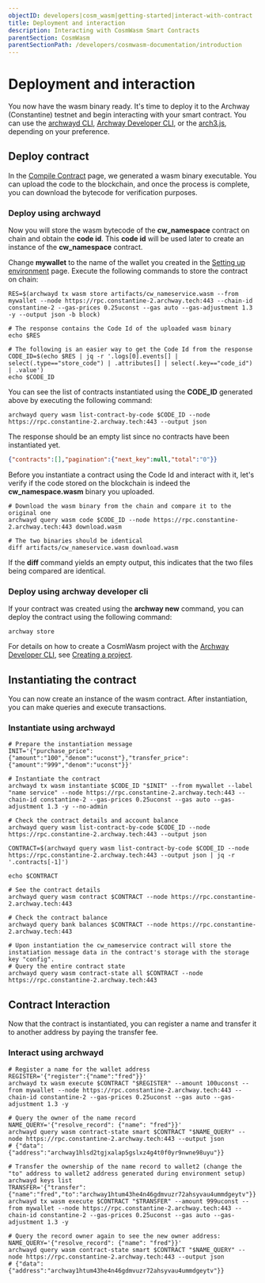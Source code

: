 ```yaml
---
objectID: developers|cosm_wasm|getting-started|interact-with-contract
title: Deployment and interaction
description: Interacting with CosmWasm Smart Contracts
parentSection: CosmWasm
parentSectionPath: /developers/cosmwasm-documentation/introduction
---
```


# Deployment and interaction

You now have the wasm binary ready. It's time to deploy it to the Archway (Constantine) testnet and begin interacting with your smart contract. You can use the [archwayd CLI](/developers/developer-tools/daemon), [Archway Developer CLI](/developers/developer-tools/developer-cli), or the [arch3.js](/developers/developer-tools/arch3js/introduction), depending on your preference.

## Deploy contract

In the [Compile Contract](/developers/cosmwasm-documentation/getting-started/compile-contract) page, we generated a wasm binary executable. You can upload the code to the blockchain, and once the process is complete, you can download the bytecode for verification purposes.

### Deploy using archwayd

Now you will store the wasm bytecode of the **cw_namespace** contract on chain and obtain the **code id**. This **code id** will be used later to create an instance of the **cw_namespace** contract.

Change **mywallet** to the name of the wallet you created in the [Setting up environment](/developers/cosmwasm-documentation/getting-started/setting-up-environment) page. Execute the following commands to store the contract on chain:

```shell
RES=$(archwayd tx wasm store artifacts/cw_nameservice.wasm --from mywallet --node https://rpc.constantine-2.archway.tech:443 --chain-id constantine-2 --gas-prices 0.25uconst --gas auto --gas-adjustment 1.3 -y --output json -b block)

# The response contains the Code Id of the uploaded wasm binary
echo $RES

# The following is an easier way to get the Code Id from the response
CODE_ID=$(echo $RES | jq -r '.logs[0].events[] | select(.type=="store_code") | .attributes[] | select(.key=="code_id") | .value')
echo $CODE_ID
```

You can see the list of contracts instantiated using the **CODE_ID** generated above by executing the following command:

```shell
archwayd query wasm list-contract-by-code $CODE_ID --node https://rpc.constantine-2.archway.tech:443 --output json
```

The response should be an empty list since no contracts have been instantiated yet.

```json
{"contracts":[],"pagination":{"next_key":null,"total":"0"}}
```

Before you instantiate a contract using the Code Id and interact with it, let's verify if the code stored on the blockchain is indeed the **cw_namespace.wasm** binary you uploaded.

```shell
# Download the wasm binary from the chain and compare it to the original one
archwayd query wasm code $CODE_ID --node https://rpc.constantine-2.archway.tech:443 download.wasm

# The two binaries should be identical
diff artifacts/cw_nameservice.wasm download.wasm
```

If the **diff** command yields an empty output, this indicates that the two files being compared are identical.

### Deploy using archway developer cli

If your contract was created using the **archway new** command, you can deploy the contract using the following command:

```shell
archway store
```

For details on how to create a CosmWasm project with the [Archway Developer CLI](/developers/developer-tools/developer-cli), see [Creating a project](/developers/getting-started/setup#creating-a-project).

## Instantiating the contract
You can now create an instance of the wasm contract. After instantiation, you can make queries and execute transactions.

### Instantiate using archwayd

```shell
# Prepare the instantiation message
INIT='{"purchase_price":{"amount":"100","denom":"uconst"},"transfer_price":{"amount":"999","denom":"uconst"}}'

# Instantiate the contract
archwayd tx wasm instantiate $CODE_ID "$INIT" --from mywallet --label "name service" --node https://rpc.constantine-2.archway.tech:443 --chain-id constantine-2 --gas-prices 0.25uconst --gas auto --gas-adjustment 1.3 -y --no-admin

# Check the contract details and account balance
archwayd query wasm list-contract-by-code $CODE_ID --node https://rpc.constantine-2.archway.tech:443 --output json

CONTRACT=$(archwayd query wasm list-contract-by-code $CODE_ID --node https://rpc.constantine-2.archway.tech:443 --output json | jq -r '.contracts[-1]')

echo $CONTRACT

# See the contract details
archwayd query wasm contract $CONTRACT --node https://rpc.constantine-2.archway.tech:443

# Check the contract balance
archwayd query bank balances $CONTRACT --node https://rpc.constantine-2.archway.tech:443

# Upon instantiation the cw_nameservice contract will store the instatiation message data in the contract's storage with the storage key "config".
# Query the entire contract state
archwayd query wasm contract-state all $CONTRACT --node https://rpc.constantine-2.archway.tech:443
```

## Contract Interaction
Now that the contract is instantiated, you can register a name and transfer it to another address by paying the transfer fee.

### Interact using archwayd

```shell
# Register a name for the wallet address
REGISTER='{"register":{"name":"fred"}}'
archwayd tx wasm execute $CONTRACT "$REGISTER" --amount 100uconst --from mywallet --node https://rpc.constantine-2.archway.tech:443 --chain-id constantine-2 --gas-prices 0.25uconst --gas auto --gas-adjustment 1.3 -y

# Query the owner of the name record
NAME_QUERY='{"resolve_record": {"name": "fred"}}'
archwayd query wasm contract-state smart $CONTRACT "$NAME_QUERY" --node https://rpc.constantine-2.archway.tech:443 --output json
# {"data":{"address":"archway1hlsd2tgjxalap5gslxz4g4t0f0yr9nwne98uyu"}}

# Transfer the ownership of the name record to wallet2 (change the "to" address to wallet2 address generated during environment setup)
archwayd keys list
TRANSFER='{"transfer":{"name":"fred","to":"archway1htum43he4n46gdmvuzr72ahsyvau4ummdgeytv"}}'
archwayd tx wasm execute $CONTRACT "$TRANSFER" --amount 999uconst --from mywallet --node https://rpc.constantine-2.archway.tech:443 --chain-id constantine-2 --gas-prices 0.25uconst --gas auto --gas-adjustment 1.3 -y

# Query the record owner again to see the new owner address:
NAME_QUERY='{"resolve_record": {"name": "fred"}}'
archwayd query wasm contract-state smart $CONTRACT "$NAME_QUERY" --node https://rpc.constantine-2.archway.tech:443 --output json
# {"data":{"address":"archway1htum43he4n46gdmvuzr72ahsyvau4ummdgeytv"}}
```
